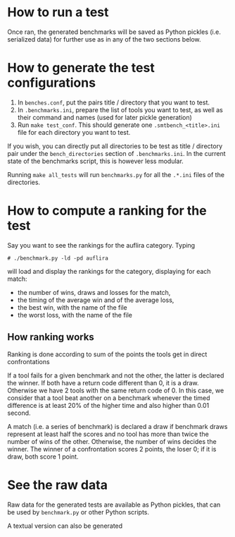 # How to run a test

Once ran, the generated benchmarks will be saved as Python pickles
(i.e. serialized data) for further use as in any of the two sections below.

# How to generate the test configurations

1. In `benches.conf`, put the pairs title / directory that you
   want to test.
2. In `.benchmarks.ini`, prepare the list of tools you want to test, as well as
   their command and names (used for later pickle generation)
3. Run `make test_conf`. This should generate one `.smtbench_<title>.ini` file
for each directory you want to test.

If you wish, you can directly put all directories to be test as title /
directory pair under the `bench_directories` section of `.benchmarks.ini`. In
the current state of the benchmarks script, this is however less modular.

Running `make all_tests` will run `benchmarks.py` for all the `.*.ini` files of
the directories.


# How to compute a ranking for the test

Say you want to see the rankings for the auflira category. Typing

~~~~{.sh}
# ./benchmark.py -ld -pd auflira
~~~~

will load and display the rankings for the category, displaying for each match:
* the number of wins, draws and losses for the match,
* the timing of the average win and of the average loss,
* the best win, with the name of the file
* the worst loss, with the name of the file

## How ranking works

Ranking is done according to sum of the points the tools get in direct
confrontations

If a tool fails for a given benchmark and not the other, the latter is declared
the winner. If both have a return code different than 0, it is a draw. Otherwise
we have 2 tools with the same return code of 0. In this case, we
consider that a tool beat another on a benchmark whenever the timed difference
is at least 20% of the higher time and also higher than 0.01 second.

A match (i.e. a series of benchmark) is declared a draw if benchmark draws
represent at least half the scores and no tool has more
than twice the number of wins of the other. Otherwise, the number of wins
decides the winner. The winner of a confrontation scores 2 points, the loser 0;
if it is draw, both score 1 point.


# See the raw data

Raw data for the generated tests are available as Python pickles, that can be
used by `benchmark.py` or other Python scripts.

A textual version can also be generated
